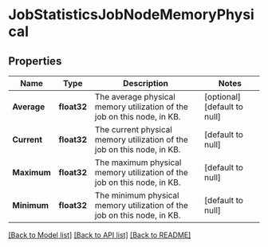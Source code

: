 # JobStatisticsJobNodeMemoryPhysical

## Properties
Name | Type | Description | Notes
------------ | ------------- | ------------- | -------------
**Average** | **float32** | The average physical memory utilization of the job on this node, in KB. | [optional] [default to null]
**Current** | **float32** | The current physical memory utilization of the job on this node, in KB. | [default to null]
**Maximum** | **float32** | The maximum physical memory utilization of the job on this node, in KB. | [default to null]
**Minimum** | **float32** | The minimum physical memory utilization of the job on this node, in KB. | [default to null]

[[Back to Model list]](../README.md#documentation-for-models) [[Back to API list]](../README.md#documentation-for-api-endpoints) [[Back to README]](../README.md)


